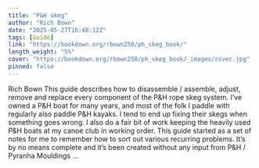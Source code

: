 ```yaml
---
title: "P&H skeg"
author: "Rich Bown"
date: "2025-05-27T16:48:12Z"
tags: [Guide]
link: "https://bookdown.org/rbown250/ph_skeg_book/"
length_weight: "5%"
cover: "https://bookdown.org/rbown250/ph_skeg_book/_images/cover.jpg"
pinned: false
---
```


Rich Bown This guide describes how to disassemble / assemble, adjust, remove and replace every component of the P&H rope skeg system. I’ve owned a P&H boat for many years, and most of the folk I paddle with regularly also paddle P&H kayaks. I tend to end up fixing their skegs when something goes wrong. I also do a fair bit of work keeping the heavily used P&H boats at my canoe club in working order. This guide started as a set of notes for me to remember how to sort out various recurring problems. It’s by no means complete and it’s been created without any input from P&H / Pyranha Mouldings ...
